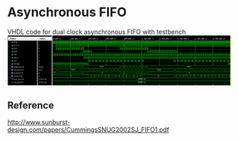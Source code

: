 # Asynchronous FIFO
VHDL code for dual clock asynchronous FIFO with testbench
![plot](./waveform.png)

## Reference
http://www.sunburst-design.com/papers/CummingsSNUG2002SJ_FIFO1.pdf
